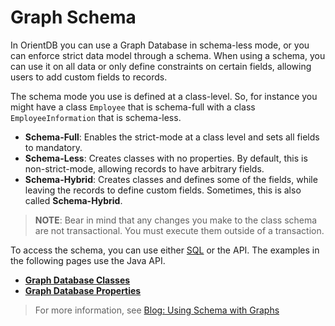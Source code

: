 
# Graph Schema

In OrientDB you can use a Graph Database in schema-less mode, or you can enforce strict data model through a schema.  When using a schema, you can use it on all data or only define constraints on certain fields, allowing users to add custom fields to records.

The schema mode you use is defined at a class-level.  So, for instance you might have a class `Employee` that is schema-full with a class `EmployeeInformation` that is schema-less.

- **Schema-Full**: Enables the strict-mode at a class level and sets all fields to mandatory.
- **Schema-Less**: Creates classes with no properties.  By default, this is non-strict-mode, allowing records to have arbitrary fields.
- **Schema-Hybrid**: Creates classes and defines some of the fields, while leaving the records to define custom fields.  Sometimes, this is also called **Schema-Hybrid**.

>**NOTE**: Bear in mind that any changes you make to the class schema are not transactional.  You must execute them outside of a transaction.

To access the schema, you can use either [SQL](../sql/SQL-Metadata.md#querying-the-schema) or the API.  The examples in the following pages use the Java API.

- [**Graph Database Classes**](Graph-Schema-Class.md)
- [**Graph Database Properties**](Graph-Schema-Property.md)

>For more information, see [Blog: Using Schema with Graphs](http://orientechnologies.blogspot.it/2013/08/orientdb-using-schema-with-graphs.html)

